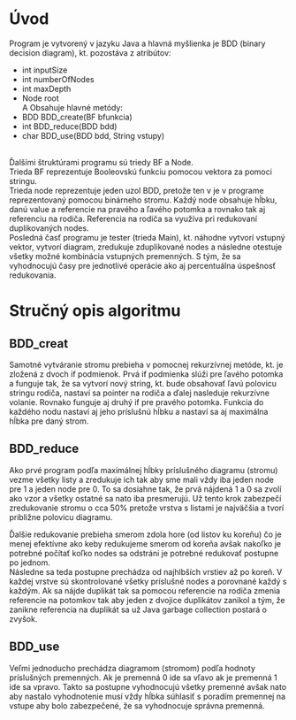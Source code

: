 # Úvod
Program je vytvorený v jazyku Java a hlavná myšlienka je BDD (binary decision diagram), kt. pozostáva z atribútov: <br>
* int inputSize
* int numberOfNodes
* int maxDepth
* Node root<br>
A Obsahuje hlavné metódy: <br>
* BDD BDD_create(BF bfunkcia)
* int BDD_reduce(BDD bdd)
* char BDD_use(BDD bdd, String vstupy)
<br>
Ďalšími štruktúrami programu sú triedy BF a Node. <br>
Trieda BF reprezentuje Booleovskú funkciu pomocou vektora za pomoci stringu. <br>
Trieda node reprezentuje jeden uzol BDD, pretože ten v je v programe reprezentovaný pomocou binárneho stromu. Každý node obsahuje hĺbku, danú value a referencie na pravého a ľavého potomka a rovnako tak aj referenciu na rodiča. Referencia na rodiča sa využíva pri redukovaní duplikovaných nodes. <br>
Posledná časť programu je tester (trieda Main), kt. náhodne vytvorí vstupný vektor, vytvorí diagram, zredukuje zduplikované nodes a následne otestuje všetky možné kombinácia vstupných premenných. S tým, že sa vyhodnocujú časy pre jednotlivé operácie ako aj percentuálna úspešnosť redukovania. <br>

# Stručný opis algoritmu
## BDD_creat
Samotné vytváranie stromu prebieha v pomocnej rekurzívnej metóde, kt. je zložená z dvoch if podmienok. Prvá if podmienka slúži pre ľavého potomka a funguje tak, že sa vytvorí nový string, kt. bude obsahovať ľavú polovicu stringu rodiča, nastaví sa pointer na rodiča a ďalej nasleduje rekurzívne volanie. Rovnako funguje aj druhý if pre pravého potomka. Funkcia do každého nodu nastaví aj jeho príslušnú hĺbku a nastaví sa aj maximálna hĺbka pre daný strom. <br>

## BDD_reduce
Ako prvé program podľa maximálnej hĺbky príslušného diagramu (stromu) vezme všetky listy a zredukuje ich tak aby sme mali vždy iba jeden node pre 1 a jeden node pre 0. To sa dosiahne tak, že prvá nájdená 1 a 0 sa zvolí ako vzor a všetky ostatné sa nato iba presmerujú. Už tento krok zabezpečí zredukovanie stromu o cca 50% pretože vrstva s listami je najväčšia a tvorí približne polovicu diagramu. <br>

Ďalšie redukovanie prebieha smerom zdola hore (od listov ku koreňu) čo je menej efektívne ako keby redukujeme smerom od koreňa avšak nakoľko je potrebné počítať koľko nodes sa odstráni je potrebné redukovať postupne po jednom. <br>
Následne sa teda postupne prechádza od najhlbších vrstiev až po koreň. V každej vrstve sú skontrolované všetky príslušné nodes a porovnané každý s každým. Ak sa nájde duplikát tak sa pomocou referencie na rodiča zmenia referencie na potomkov tak aby jeden z dvojice duplikátov zanikol a tým, že zanikne referencia na duplikát sa už Java garbage collection postará o zvyšok. <br>

## BDD_use
Veľmi jednoducho prechádza diagramom (stromom) podľa hodnoty príslušných premenných. Ak je premenná 0 ide sa vľavo ak je premenná 1 ide sa vpravo. Takto sa postupne vyhodnocujú všetky premenné avšak nato aby nastalo vyhodnotenie musí vždy hĺbka súhlasiť s poradím premennej na vstupe aby bolo zabezpečené, že sa vyhodnocuje správna premenná.
